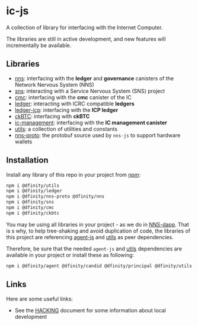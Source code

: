# ic-js

A collection of library for interfacing with the Internet Computer.

The libraries are still in active development, and new features will incrementally be available.

## Libraries

- [nns](/packages/nns): interfacing with the **ledger** and **governance** canisters of the Network Nervous System (NNS)
- [sns](/packages/sns): interacting with a Service Nervous System (SNS) project
- [cmc](/packages/cmc): interfacing with the **cmc** canister of the IC
- [ledger](/packages/ledger): interacting with ICRC compatible **ledgers**
- [ledger-icp](/packages/ledger-icp): interfacing with the **ICP ledger**
- [ckBTC](/packages/ckbtc): interfacing with **ckBTC**
- [ic-management](/packages/ic-management): interfacing with the **IC management canister**
- [utils](/packages/utils): a collection of utilities and constants
- [nns-proto](/packages/nns-proto): the protobuf source used by `nns-js` to support hardware wallets

## Installation

Install any library of this repo in your project from [npm](https://www.npmjs.com):

```bash
npm i @dfinity/utils
npm i @dfinity/ledger
npm i @dfinity/nns-proto @dfinity/nns
npm i @dfinity/sns
npm i @dfinity/cmc
npm i @dfinity/ckbtc
```

You may be using all libraries in your project - as we do in [NNS-dapp](https://github.com/dfinity/nns-dapp/).
That is s why, to help tree-shaking and avoid duplication of code, the libraries of this project are referencing [agent-js](https://github.com/dfinity/agent-js) and [utils](/packages/utils) as peer dependencies.

Therefore, be sure that the needed `agent-js` and [utils](/packages/utils) dependencies are available in your project or install these as following:

```bash
npm i @dfinity/agent @dfinity/candid @dfinity/principal @dfinity/utils
```

## Links

Here are some useful links:

- See the [HACKING](/HACKING.md) document for some information about local development
